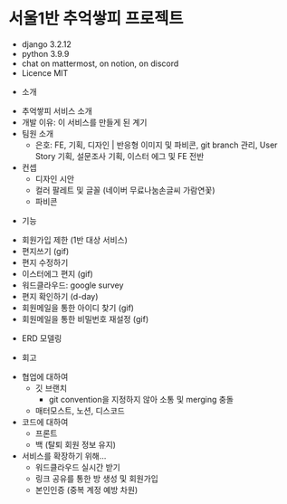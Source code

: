 # 서울1반 추억쌓피 프로젝트

- django 3.2.12
- python 3.9.9
- chat on mattermost, on notion, on discord
- Licence MIT

* 소개
- 추억쌓피 서비스 소개
- 개발 이유: 이 서비스를 만들게 된 계기
- 팀원 소개
	- 은호: FE, 기획, 디자인 | 반응형 이미지 및 파비콘, git branch 관리, User Story 기획, 설문조사 기획, 이스터 에그 및 FE 전반
- 컨셉
	- 디자인 시안
	- 컬러 팔레트 및 글꼴 (네이버 무료나눔손글씨 가람연꽃)
	- 파비콘

* 기능
- 회원가입 제한 (1반 대상 서비스)
- 편지쓰기 (gif)
- 편지 수정하기
- 이스터에그 편지 (gif)
- 워드클라우드: google survey
- 편지 확인하기 (d-day)
- 회원메일을 통한 아이디 찾기 (gif)
- 회원메일을 통한 비밀번호 재설정 (gif)

* ERD 모델링

* 회고
- 협업에 대하여
	- 깃 브랜치
		- git convention을 지정하지 않아 소통 및 merging 충돌
	- 매터모스트, 노션, 디스코드
- 코드에 대하여
	- 프론트
	- 백 (탈퇴 회원 정보 유지)
- 서비스를 확장하기 위해...
	- 워드클라우드 실시간 받기
	- 링크 공유를 통한 방 생성 및 회원가입
	- 본인인증 (중복 계정 예방 차원)
